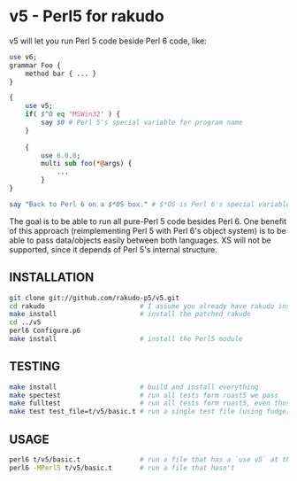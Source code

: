 v5 - Perl5 for rakudo
==
v5 will let you run Perl 5 code beside Perl 6 code, like:
```perl
use v6;
grammar Foo {
    method bar { ... }
}

{
    use v5;
    if( $^O eq 'MSWin32' ) {
        say $0 # Perl 5's special variable for program name
    }
    
    {
        use 6.0.0;
        multi sub foo(*@args) {
            ...
        }
}

say "Back to Perl 6 on a $*OS box." # $*OS is Perl 6's special variable
```
The goal is to be able to run all pure-Perl 5 code besides Perl 6. One benefit of this approach
(reimplementing Perl 5 with Perl 6's object system) is to be able to pass data/objects easily between both languages.
XS will not be supported, since it depends of Perl 5's internal structure.

INSTALLATION
--
```bash
git clone git://github.com/rakudo-p5/v5.git
cd rakudo                        # I assume you already have rakudo installed
make install                     # install the patched rakudo
cd ../v5
perl6 Configure.p6
make install                     # install the Perl5 module
```

TESTING
--
```bash
make install                     # build and install everything
make spectest                    # run all tests form roast5 we pass
make fulltest                    # run all tests form roast5, even those we do not pass yet
make test test_file=t/v5/basic.t # run a single test file (using fudge)
```

USAGE
--
```bash
perl6 t/v5/basic.t               # run a file that has a `use v5` at the top
perl6 -MPerl5 t/v5/basic.t       # run a file that hasn't
```
